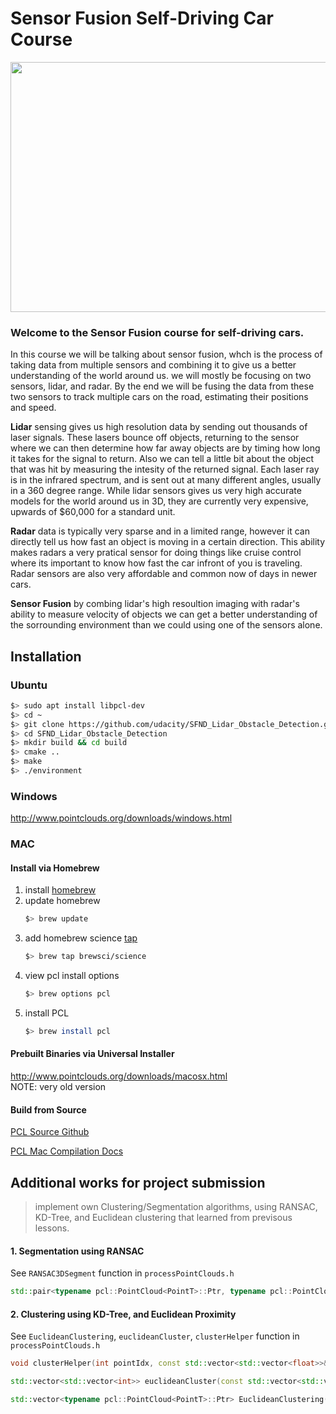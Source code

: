 # Sensor Fusion Self-Driving Car Course

<img src="media/ObstacleDetectionFPS.gif" width="700" height="400" />

### Welcome to the Sensor Fusion course for self-driving cars.

In this course we will be talking about sensor fusion, whch is the process of taking data from multiple sensors and combining it to give us a better understanding of the world around us. we will mostly be focusing on two sensors, lidar, and radar. By the end we will be fusing the data from these two sensors to track multiple cars on the road, estimating their positions and speed.

**Lidar** sensing gives us high resolution data by sending out thousands of laser signals. These lasers bounce off objects, returning to the sensor where we can then determine how far away objects are by timing how long it takes for the signal to return. Also we can tell a little bit about the object that was hit by measuring the intesity of the returned signal. Each laser ray is in the infrared spectrum, and is sent out at many different angles, usually in a 360 degree range. While lidar sensors gives us very high accurate models for the world around us in 3D, they are currently very expensive, upwards of $60,000 for a standard unit.

**Radar** data is typically very sparse and in a limited range, however it can directly tell us how fast an object is moving in a certain direction. This ability makes radars a very pratical sensor for doing things like cruise control where its important to know how fast the car infront of you is traveling. Radar sensors are also very affordable and common now of days in newer cars.

**Sensor Fusion** by combing lidar's high resoultion imaging with radar's ability to measure velocity of objects we can get a better understanding of the sorrounding environment than we could using one of the sensors alone.


## Installation

### Ubuntu 

```bash
$> sudo apt install libpcl-dev
$> cd ~
$> git clone https://github.com/udacity/SFND_Lidar_Obstacle_Detection.git
$> cd SFND_Lidar_Obstacle_Detection
$> mkdir build && cd build
$> cmake ..
$> make
$> ./environment
```

### Windows 

http://www.pointclouds.org/downloads/windows.html

### MAC

#### Install via Homebrew
1. install [homebrew](https://brew.sh/)
2. update homebrew 
	```bash
	$> brew update
	```
3. add  homebrew science [tap](https://docs.brew.sh/Taps) 
	```bash
	$> brew tap brewsci/science
	```
4. view pcl install options
	```bash
	$> brew options pcl
	```
5. install PCL 
	```bash
	$> brew install pcl
	```

#### Prebuilt Binaries via Universal Installer
http://www.pointclouds.org/downloads/macosx.html  
NOTE: very old version 

#### Build from Source

[PCL Source Github](https://github.com/PointCloudLibrary/pcl)

[PCL Mac Compilation Docs](http://www.pointclouds.org/documentation/tutorials/compiling_pcl_macosx.php)

## Additional works for project submission

> implement own Clustering/Segmentation algorithms, using RANSAC, KD-Tree, and Euclidean clustering that learned from previsous lessons. 

#### 1. Segmentation using RANSAC 

See `RANSAC3DSegment` function in `processPointClouds.h`

```c++
std::pair<typename pcl::PointCloud<PointT>::Ptr, typename pcl::PointCloud<PointT>::Ptr> RANSAC3DSegment(typename pcl::PointCloud<PointT>::Ptr cloud, int maxIterations, float distanceThreshold);

```

#### 2. Clustering using KD-Tree, and Euclidean Proximity

See `EuclideanClustering`, `euclideanCluster`, `clusterHelper` function in `processPointClouds.h`

```c++
void clusterHelper(int pointIdx, const std::vector<std::vector<float>>& points, std::vector<int>& cluster, std::vector<bool>& processed, KdTree* tree, float distanceTol);

std::vector<std::vector<int>> euclideanCluster(const std::vector<std::vector<float>>& points, KdTree* tree, float distanceTol);

std::vector<typename pcl::PointCloud<PointT>::Ptr> EuclideanClustering(typename pcl::PointCloud<PointT>::Ptr cloud, float clusterTolerance, int minSize, int maxSize);
```
